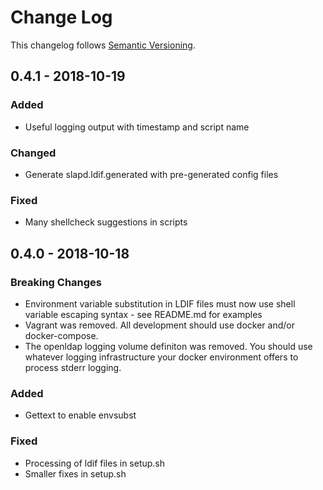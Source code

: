 # Change Log

This changelog follows [Semantic Versioning](http://semver.org).

## 0.4.1 - 2018-10-19

### Added

- Useful logging output with timestamp and script name

### Changed

- Generate slapd.ldif.generated with pre-generated config files

### Fixed

- Many shellcheck suggestions in scripts

## 0.4.0 - 2018-10-18

### Breaking Changes

- Environment variable substitution in LDIF files must now use shell variable escaping syntax - see README.md for examples
- Vagrant was removed. All development should use docker and/or docker-compose.
- The openldap logging volume definiton was removed. You should use whatever logging infrastructure your docker environment offers to process stderr logging.

### Added

- Gettext to enable envsubst

### Fixed

- Processing of ldif files in setup.sh
- Smaller fixes in setup.sh
